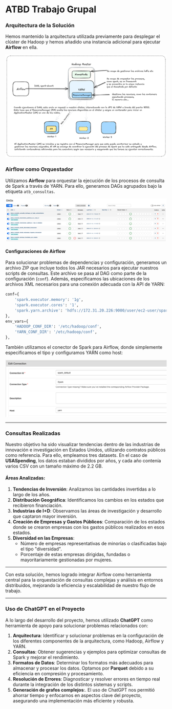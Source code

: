 # ATBD Trabajo Grupal

### Arquitectura de la Solución

Hemos mantenido la arquitectura utilizada previamente para desplegar el clúster de Hadoop y hemos añadido una instancia adicional para ejecutar **Airflow** en ella.

![Arquitectura de Airflow y YARN](img/Arki-airflow-yarn.png)

### Airflow como Orquestador

Utilizamos **Airflow** para orquestar la ejecución de los procesos de consulta de Spark a través de YARN. Para ello, generamos DAGs agrupados bajo la etiqueta `atb_consultas`.

![DAG de Airflow](img/airflow_dag.png)

#### Configuraciones de Airflow

Para solucionar problemas de dependencias y configuración, generamos un archivo ZIP que incluye todos los JAR necesarios para ejecutar nuestros scripts de consultas. Este archivo se pasa al DAG como parte de la configuración (`conf`). Además, especificamos las ubicaciones de los archivos XML necesarios para una conexión adecuada con la API de YARN:

```python
conf={
    'spark.executor.memory': '1g',
    'spark.executor.cores': '1',
    'spark.yarn.archive': 'hdfs://172.31.20.226:9000/user/ec2-user/spark-hadoop-libs.zip',
},
env_vars={
    'HADOOP_CONF_DIR': '/etc/hadoop/conf',
    'YARN_CONF_DIR': '/etc/hadoop/conf',
},
```
También utilizamos el conector de Spark para Airflow, donde simplemente especificamos el tipo y configuramos YARN como host:

![Configuración de conexión de Spark](img/spark_connection.png)

---

### Consultas Realizadas

Nuestro objetivo ha sido visualizar tendencias dentro de las industrias de innovación e investigación en Estados Unidos, utilizando contratos públicos como referencia. Para ello, empleamos tres datasets. En el caso de **USASpending**, los datos estaban divididos por años, y cada año contenía varios CSV con un tamaño máximo de 2.2 GB.

#### Áreas Analizadas:

1. **Tendencias de Inversión**: Analizamos las cantidades invertidas a lo largo de los años.
2. **Distribución Geográfica**: Identificamos los cambios en los estados que recibieron financiación.
3. **Industrias de I+D**: Observamos las áreas de investigación y desarrollo que captaron mayor inversión.
4. **Creación de Empresas y Gastos Públicos**: Comparación de los estados donde se crearon empresas con los gastos públicos realizados en esos estados.
5. **Diversidad en las Empresas**:
   - Número de empresas representativas de minorías o clasificadas bajo el tipo "diversidad".
   - Porcentaje de estas empresas dirigidas, fundadas o mayoritariamente gestionadas por mujeres.

---

Con esta solución, hemos logrado integrar Airflow como herramienta central para la orquestación de consultas complejas y análisis en entornos distribuidos, mejorando la eficiencia y escalabilidad de nuestro flujo de trabajo.

---
### Uso de ChatGPT en el Proyecto

A lo largo del desarrollo del proyecto, hemos utilizado **ChatGPT** como herramienta de apoyo para solucionar problemas relacionados con:

1. **Arquitectura**: Identificar y solucionar problemas en la configuración de los diferentes componentes de la arquitectura, como Hadoop, Airflow y YARN.
2. **Consultas**: Obtener sugerencias y ejemplos para optimizar consultas de Spark y mejorar el rendimiento.
3. **Formatos de Datos**: Determinar los formatos más adecuados para almacenar y procesar los datos. Optamos por **Parquet** debido a su eficiencia en compresión y procesamiento.
4. **Resolución de Errores**: Diagnosticar y resolver errores en tiempo real durante la integración de los distintos sistemas y scripts.
5. **Generación de grafos complejos**:.
El uso de ChatGPT nos permitió ahorrar tiempo y enfocarnos en aspectos clave del proyecto, asegurando una implementación más eficiente y robusta.

